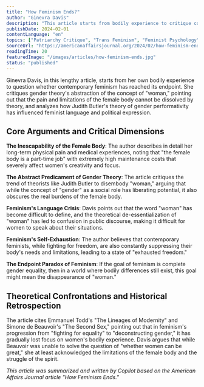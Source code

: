 ```yaml
---
title: "How Feminism Ends?"
author: "Ginevra Davis"
description: "This article starts from bodily experience to critique contemporary feminism's over-abstraction of 'gender,' exploring the inescapability of the female body, the predicament of gender theory, and the tension between women's freedom and self-exhaustion."
publishDate: 2024-02-01
contentLanguage: "en"
topics: ["Patriarchy Critique", "Trans Feminism", "Feminist Psychology", "Bodily Autonomy", "Anti-Feminism Studies", "Fourth Wave Feminism", "Existentialist Feminism", "Linguistic Sexism"]
sourceUrl: "https://americanaffairsjournal.org/2024/02/how-feminism-ends/?ref=refind"
readingTime: 20
featuredImage: "/images/articles/how-feminism-ends.jpg"
status: "published"
---
```


Ginevra Davis, in this lengthy article, starts from her own bodily experience to question whether contemporary feminism has reached its endpoint. She critiques gender theory's abstraction of the concept of "woman," pointing out that the pain and limitations of the female body cannot be dissolved by theory, and analyzes how Judith Butler's theory of gender performativity has influenced feminist language and political expression.

## Core Arguments and Critical Dimensions

**The Inescapability of the Female Body**: The author describes in detail her long-term physical pain and medical experiences, noting that "the female body is a part-time job" with extremely high maintenance costs that severely affect women's creativity and focus.

**The Abstract Predicament of Gender Theory**: The article critiques the trend of theorists like Judith Butler to disembody "woman," arguing that while the concept of "gender" as a social role has liberating potential, it also obscures the real burdens of the female body.

**Feminism's Language Crisis**: Davis points out that the word "woman" has become difficult to define, and the theoretical de-essentialization of "woman" has led to confusion in public discourse, making it difficult for women to speak about their situations.

**Feminism's Self-Exhaustion**: The author believes that contemporary feminists, while fighting for freedom, are also constantly suppressing their body's needs and limitations, leading to a state of "exhausted freedom."

**The Endpoint Paradox of Feminism**: If the goal of feminism is complete gender equality, then in a world where bodily differences still exist, this goal might mean the disappearance of "woman."

## Theoretical Confrontations and Historical Retrospection

The article cites Emmanuel Todd's "The Lineages of Modernity" and Simone de Beauvoir's "The Second Sex," pointing out that in feminism's progression from "fighting for equality" to "deconstructing gender," it has gradually lost focus on women's bodily experience. Davis argues that while Beauvoir was unable to solve the question of "whether women can be great," she at least acknowledged the limitations of the female body and the struggle of the spirit.

*This article was summarized and written by Copilot based on the American Affairs Journal article "How Feminism Ends."*